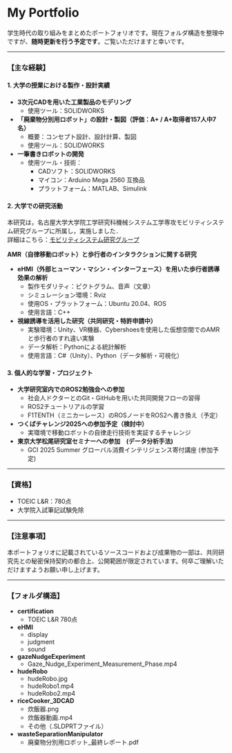 # My Portfolio  
学生時代の取り組みをまとめたポートフォリオです。現在フォルダ構造を整理中ですが、**随時更新を行う予定です**。ご覧いただけますと幸いです。  

---

### 【主な経験】  
#### 1. 大学の授業における製作・設計実績  
- **3次元CADを用いた工業製品のモデリング**  
  - 使用ツール：SOLIDWORKS  
- **「廃棄物分別用ロボット」の設計・製図（評価：A+ / A+取得者157人中7名）**  
  - 概要：コンセプト設計、設計計算、製図  
  - 使用ツール：SOLIDWORKS  
- **一筆書きロボットの開発**  
  - 使用ツール・技術：  
    - CADソフト：SOLIDWORKS  
    - マイコン：Arduino Mega 2560 互換品  
    - プラットフォーム：MATLAB、Simulink  

#### 2. 大学での研究活動  
本研究は，名古屋大学大学院工学研究科機械システム工学専攻モビリティシステム研究グループに所属し，実施しました．  
詳細はこちら：[モビリティシステム研究グループ](https://www.suzlab.mae.nagoya-u.ac.jp/)  

**AMR（自律移動ロボット）と歩行者のインタラクションに関する研究**  
- **eHMI（外部ヒューマン・マシン・インターフェース）を用いた歩行者誘導効果の解析**  
  - 製作モダリティ：ピクトグラム、音声（文章）  
  - シミュレーション環境：Rviz  
  - 使用OS・プラットフォーム：Ubuntu 20.04、ROS  
  - 使用言語：C++  
- **視線誘導を活用した研究（共同研究・特許申請中）**  
  - 実験環境：Unity、VR機器、Cybershoesを使用した仮想空間でのAMRと歩行者のすれ違い実験  
  - データ解析：Pythonによる統計解析  
  - 使用言語：C#（Unity）、Python（データ解析・可視化）  

#### 3. 個人的な学習・プロジェクト  
- **大学研究室内でのROS2勉強会への参加**  
  - 社会人ドクターとのGit・GitHubを用いた共同開発フローの習得  
  - ROS2チュートリアルの学習  
  - F1TENTH（ミニカーレース）のROSノードをROS2へ書き換え（予定）  
- **つくばチャレンジ2025への参加予定（検討中）**  
  - 実環境で移動ロボットの自律走行技術を実証するチャレンジ
- **東京大学松尾研究室セミナーへの参加　(データ分析手法)**
  - GCI 2025 Summer グローバル消費インテリジェンス寄付講座 (参加予定)
    
---

### 【資格】  
- TOEIC L&R：780点  
- 大学院入試筆記試験免除  

---

### 【注意事項】  
本ポートフォリオに記載されているソースコードおよび成果物の一部は、共同研究先との秘密保持契約の都合上、公開範囲が限定されています。何卒ご理解いただけますようお願い申し上げます。

---

### 【フォルダ構造】  
- **certification**  
  - TOEIC L&R 780点  
- **eHMI**  
  - display  
  - judgment  
  - sound  
- **gazeNudgeExperiment**  
  - Gaze_Nudge_Experiment_Measurement_Phase.mp4  
- **hudeRobo**  
  - hudeRobo.jpg  
  - hudeRobo1.mp4  
  - hudeRobo2.mp4  
- **riceCooker_3DCAD** 
  - 炊飯器.png
  - 炊飯器動画.mp4  
  - その他（.SLDPRTファイル）  
- **wasteSeparationManipulator**  
  - 廃棄物分別用ロボット_最終レポート.pdf  


